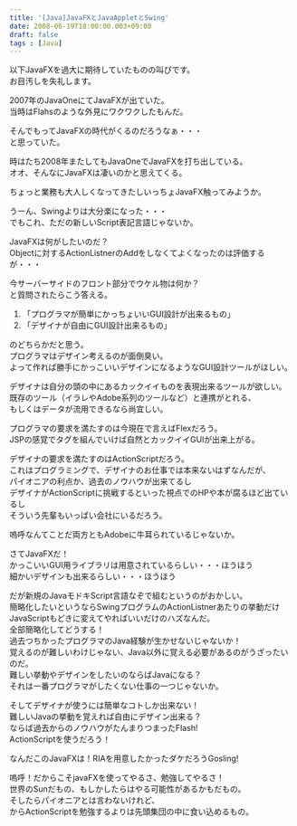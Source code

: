 ```yaml
---
title: '[Java]JavaFXとJavaAppletとSwing'
date: 2008-06-19T18:00:00.003+09:00
draft: false
tags : [Java]
---
```


以下JavaFXを過大に期待していたものの叫びです。  
お目汚しを失礼します。  
  
  
  
  
2007年のJavaOneにてJavaFXが出ていた。  
当時はFlahsのような外見にワクワクしたもんだ。  
  
そんでもってJavaFXの時代がくるのだろうなぁ・・・  
と思っていた。  
  
時はたち2008年またしてもJavaOneでJavaFXを打ち出している。  
オオ、そんなにJavaFXは凄いのかと思えてくる。  
  
ちょっと業務も大人しくなってきたしいっちょJavaFX触ってみようか。  
  
うーん、Swingよりは大分楽になった・・・  
でもこれ、ただの新しいScript表記言語じゃないか。  
  
JavaFXは何がしたいのだ？  
Objectに対するActionListnerのAddをしなくてよくなったのは評価するが・・・  
  
  
今サーバーサイドのフロント部分でウケル物は何か？  
と質問されたらこう答える。  
  

1.  「プログラマが簡単にかっちょいいGUI設計が出来るもの」
2.  「デザイナが自由にGUI設計出来るもの」

  
のどちらかだと思う。  
プログラマはデザイン考えるのが面倒臭い。  
よって作れば勝手にかっこいいデザインになるようなGUI設計ツールがほしい。  
  
デザイナは自分の頭の中にあるカックイイものを表現出来るツールが欲しい。  
既存のツール（イラレやAdobe系列のツールなど）と連携がとれる、  
もしくはデータが流用できるなら尚宜しい。  
  
プログラマの要求を満たすのは今現在で言えばFlexだろう。  
JSPの感覚でタグを組んでいけば自然とカックイイGUIが出来上がる。  
  
デザイナの要求を満たすのはActionScriptだろう。  
これはプログラミングで、デザイナのお仕事では本来ないはずなんだが、  
パイオニアの利点か、過去のノウハウが出来てるし  
デザイナがActionScriptに挑戦するといった視点でのHPや本が腐るほど出ているし  
そういう先輩もいっぱい会社にいるだろう。  
  
嗚呼なんてことだ両方ともAdobeに牛耳られているじゃないか。  
  
さてJavaFXだ！  
かっこいいGUI用ライブラリは用意されているらしい・・・ほうほう  
細かいデザインも出来るらしい・・・ほうほう  
  
だが新規のJavaモドキScript言語なぞで組むというのがおかしい。  
簡略化したいというならSwingプログラムのActionListnerあたりの挙動だけJavaScriptもどきに変えてやればいいだけのハズなんだ。  
全部簡略化してどうする！  
過去つちかったプログラマのJava経験が生かせないじゃないか！  
覚えるのが難しいわけじゃない、Java以外に覚える必要があるのがうざったいのだ。  
難しい挙動やデザインをしたいのならばJavaになる？  
それは一番プログラマがしたくない仕事の一つじゃないか。  
  
そしてデザイナが使うには簡単なコトしか出来ない！  
難しいJavaの挙動を覚えれば自由にデザイン出来る？  
ならば過去からのノウハウがたんまりつまったFlash!  
ActionScriptを使うだろう！  
  
なんだこのJavaFXは！RIAを用意したかったダケだろうGosling!  
  
嗚呼！だからこそjavaFXを使ってやるさ、勉強してやるさ！  
世界のSunだもの、もしかしたらはやる可能性があるかもだもの。  
そしたらパイオニアとは言わないけれど、  
からActionScriptを勉強するよりは先頭集団の中に食い込めるもの。